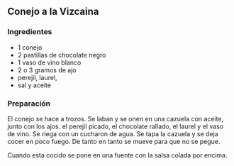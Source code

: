 ## Conejo a la Vizcaina

### Ingredientes

- 1 conejo
- 2 pastillas de chocolate negro
- 1 vaso de vino blanco
- 2 o 3 gramos de ajo
- perejil, laurel,
- sal y aceite

### Preparación

El conejo se hace a trozos.
Se laban y se onen en una cazuela con aceite,
junto con los ajos. el perejil picado,
el chocolate rallado, el laurel y el vaso de vino.
Se riega con un cucharon de agua.
Se tapa la cazuela y se deja cocer en poco fuego.
De tanto en tanto se mueve para que no se pegue.

Cuando esta cocido se pone en una fuente con la salsa colada por encima.



